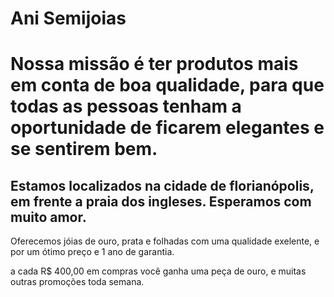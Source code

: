  # Ani Semijoias 
<h1> Nossa missão é ter produtos mais em conta de boa qualidade, para que todas as pessoas tenham a oportunidade de ficarem elegantes e se sentirem bem.</h1>
<h2> Estamos localizados na cidade de florianópolis, em frente a praia dos ingleses. Esperamos com muito amor.</h2>
<p> Oferecemos jóias de ouro, prata e folhadas com uma qualidade exelente, e por um ótimo preço e 1 ano de garantia.</p>
<p2> a cada R$ 400,00 em compras você ganha uma peça de ouro, e muitas outras promoções toda semana.</p2>
